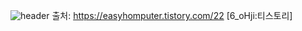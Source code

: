 ![header](https://capsule-render.vercel.app/api?type=waving&color=timeGradient&text=Welcome%20to%20Minttoning%20GitHub%20👋&animation=twinkling&fontSize=35&fontAlignY=40&fontAlign=70&height=250)
출처: https://easyhomputer.tistory.com/22 [6_oHji:티스토리]
